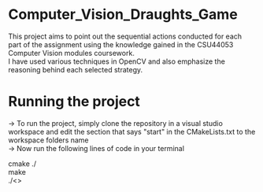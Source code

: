 # Computer_Vision_Draughts_Game
This project aims to point out the sequential actions conducted for each part of the assignment using the knowledge gained in the CSU44053 Computer Vision modules coursework. <br />
I have used various techniques in OpenCV and also emphasize the reasoning behind each selected strategy. <br />

# Running the project
-> To run the project, simply clone the repository in a visual studio workspace and edit the section that says "start" in the CMakeLists.txt to the workspace folders name <br />
-> Now run the following lines of code in your terminal <br />

cmake ./ <br />
make <br />
./<<workspace folder name>>
